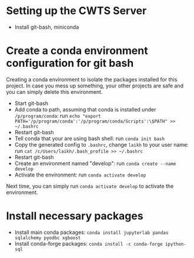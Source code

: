 # Setting up the CWTS Server
* Install git-bash, miniconda

# Create a conda environment configuration for git bash
Creating a conda environment to isolate the packages installed for this project. In case you mess up something, your other projects are safe and you can simply delete this environment.

* Start git-bash
* Add conda to path, assuming that conda is installed under `/p/program/conda`: run `echo "export PATH='/p/program/conda':'/p/program/conda/Scripts':\$PATH" >> ~/.bashrc`
* Restart git-bash
* Tell conda that your are using bash shell: run `conda init bash`
* Copy the generated config to `.bashrc`, change `laikh` to your user name: run `cat /c/Users/laikh/.bash_profile >> ~/.bashrc`
* Restart git-bash
* Create an environment named "develop": run `conda create --name develop`
* Activate the environment: run `conda activate develop`

Next time, you can simply run `conda activate develop` to activate the environment.

# Install necessary packages
* Install main conda packages: `conda install jupyterlab pandas sqlalchemy pyodbc xgboost`
* Install conda-forge packages: `conda install -c conda-forge ipython-sql`
